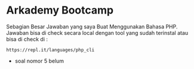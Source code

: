 # Arkademy Bootcamp
Sebagian Besar Jawaban yang saya Buat Menggunakan Bahasa PHP. Jawaban bisa di check secara local dengan tool yang sudah terinstal atau bisa di check di :

    https://repl.it/languages/php_cli

- soal nomor 5 belum